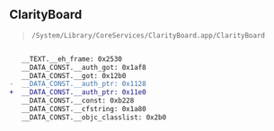 ## ClarityBoard

> `/System/Library/CoreServices/ClarityBoard.app/ClarityBoard`

```diff

   __TEXT.__eh_frame: 0x2530
   __DATA_CONST.__auth_got: 0x1af8
   __DATA_CONST.__got: 0x12b0
-  __DATA_CONST.__auth_ptr: 0x1128
+  __DATA_CONST.__auth_ptr: 0x11e0
   __DATA_CONST.__const: 0xb228
   __DATA_CONST.__cfstring: 0x1a80
   __DATA_CONST.__objc_classlist: 0x2b0

```

